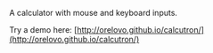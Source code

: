 A calculator with mouse and keyboard inputs.

Try a demo here: [http://orelovo.github.io/calcutron/](http://orelovo.github.io/calcutron/)

